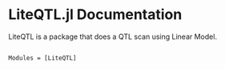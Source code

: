 # LiteQTL.jl Documentation

LiteQTL is a package that does a QTL scan using Linear Model. 

```@index
```

```@autodocs
Modules = [LiteQTL]
```

